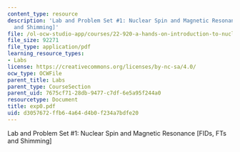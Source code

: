 ```yaml
---
content_type: resource
description: 'Lab and Problem Set #1: Nuclear Spin and Magnetic Resonance [FIDs, FTs
  and Shimming]'
file: /ol-ocw-studio-app/courses/22-920-a-hands-on-introduction-to-nuclear-magnetic-resonance-january-iap-1997/d3057672ffb64a64d4b0f234a7bdfe20_exp0.pdf
file_size: 92271
file_type: application/pdf
learning_resource_types:
- Labs
license: https://creativecommons.org/licenses/by-nc-sa/4.0/
ocw_type: OCWFile
parent_title: Labs
parent_type: CourseSection
parent_uid: 7675cf71-28db-9477-c7df-6e5a95f244a0
resourcetype: Document
title: exp0.pdf
uid: d3057672-ffb6-4a64-d4b0-f234a7bdfe20
---
```

Lab and Problem Set #1: Nuclear Spin and Magnetic Resonance [FIDs, FTs and Shimming]